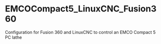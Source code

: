 # EMCOCompact5_LinuxCNC_Fusion360
Configuration for Fusion 360 and LinuxCNC to control an EMCO Compact 5 PC lathe
